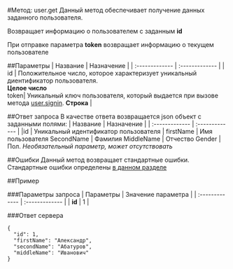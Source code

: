 #Метод: user.get<a name="user.get"/>
Данный метод обеспечивает получение данных заданного     пользователя.

Возвращает информацию о пользователем с заданным **id**

При отправке параметра **token** возвращает информацию о текущем пользователе

##Параметры
| Название     | Назначение     |
| :------------- | :------------- |
| id       | Положительное число, которое характеризует уникальный диентификатор пользователя.  <br>**Целое число**       
token| Уникальный ключ пользователя, который выдается при вызове метода [user.signin](#user.signin). **Строка** |

##Ответ запроса
В качестве ответа возвращается json объект с заданными полями:
| Название        | Назначение     |
| :------------- | :------------- |
|id               | Уникальный идентификатор пользователя
| firstName       | Имя пользователя
SecondName      | Фамилия
MiddleName      | Отчество
Gender          | Пол. *Необязательный параметр, может отсутствовать*


##Ошибки
Данный метод возвращает стандартные ошибки.  
Стандартные ошибки определены [в данном разделе](#errors)

##Пример

###Параметры запроса
| Параметры | Значение параметра     |
| :------------- | :------------- |
| **id**       | 1       |

###Ответ сервера

```
{
  "id": 1,
  "firstName": "Александр",
  "secondName": "Абатуров",
  "middleName": "Иванович"
}
```
